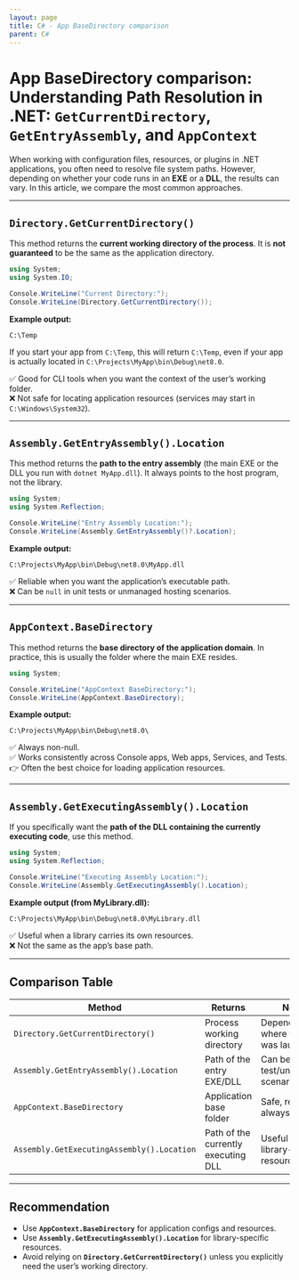 ```yaml
---
layout: page
title: C# - App BaseDirectory comparison
parent: C#
---
```


# App BaseDirectory comparison: Understanding Path Resolution in .NET: `GetCurrentDirectory`, `GetEntryAssembly`, and `AppContext`

When working with configuration files, resources, or plugins in .NET applications, you often need to resolve file system paths. However, depending on whether your code runs in an **EXE** or a **DLL**, the results can vary. In this article, we compare the most common approaches.

---

## `Directory.GetCurrentDirectory()`

This method returns the **current working directory of the process**. It is **not guaranteed** to be the same as the application directory.

```csharp
using System;
using System.IO;

Console.WriteLine("Current Directory:");
Console.WriteLine(Directory.GetCurrentDirectory());
```

**Example output:**
```
C:\Temp
```

If you start your app from `C:\Temp`, this will return `C:\Temp`, even if your app is actually located in `C:\Projects\MyApp\bin\Debug\net8.0`.

✅ Good for CLI tools when you want the context of the user’s working folder.  
❌ Not safe for locating application resources (services may start in `C:\Windows\System32`).

---

## `Assembly.GetEntryAssembly().Location`

This method returns the **path to the entry assembly** (the main EXE or the DLL you run with `dotnet MyApp.dll`). It always points to the host program, not the library.

```csharp
using System;
using System.Reflection;

Console.WriteLine("Entry Assembly Location:");
Console.WriteLine(Assembly.GetEntryAssembly()?.Location);
```

**Example output:**
```
C:\Projects\MyApp\bin\Debug\net8.0\MyApp.dll
```

✅ Reliable when you want the application’s executable path.  
❌ Can be `null` in unit tests or unmanaged hosting scenarios.

---

## `AppContext.BaseDirectory`

This method returns the **base directory of the application domain**. In practice, this is usually the folder where the main EXE resides.

```csharp
using System;

Console.WriteLine("AppContext BaseDirectory:");
Console.WriteLine(AppContext.BaseDirectory);
```

**Example output:**
```
C:\Projects\MyApp\bin\Debug\net8.0\
```

✅ Always non-null.  
✅ Works consistently across Console apps, Web apps, Services, and Tests.  
👉 Often the best choice for loading application resources.

---

## `Assembly.GetExecutingAssembly().Location`

If you specifically want the **path of the DLL containing the currently executing code**, use this method.

```csharp
using System;
using System.Reflection;

Console.WriteLine("Executing Assembly Location:");
Console.WriteLine(Assembly.GetExecutingAssembly().Location);
```

**Example output (from MyLibrary.dll):**
```
C:\Projects\MyApp\bin\Debug\net8.0\MyLibrary.dll
```

✅ Useful when a library carries its own resources.  
❌ Not the same as the app’s base path.

---

## Comparison Table

| Method                                     | Returns                             | Notes                                     |
|--------------------------------------------|-------------------------------------|-------------------------------------------|
| `Directory.GetCurrentDirectory()`          | Process working directory           | Depends on where the app was launched     |
| `Assembly.GetEntryAssembly().Location`     | Path of the entry EXE/DLL           | Can be `null` in test/unmanaged scenarios |
| `AppContext.BaseDirectory`                 | Application base folder             | Safe, reliable, always available          |
| `Assembly.GetExecutingAssembly().Location` | Path of the currently executing DLL | Useful for library-specific resources     |

---

## Recommendation
- Use **`AppContext.BaseDirectory`** for application configs and resources.  
- Use **`Assembly.GetExecutingAssembly().Location`** for library-specific resources.  
- Avoid relying on **`Directory.GetCurrentDirectory()`** unless you explicitly need the user’s working directory.
